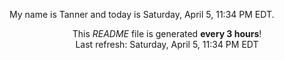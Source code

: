 My name is Tanner and today is Saturday, April 5, 11:34 PM EDT.

<p align="center">This <i>README</i> file is generated <b>every 3 hours</b>!</br>Last refresh: Saturday, April 5, 11:34 PM EDT<br /></p>
